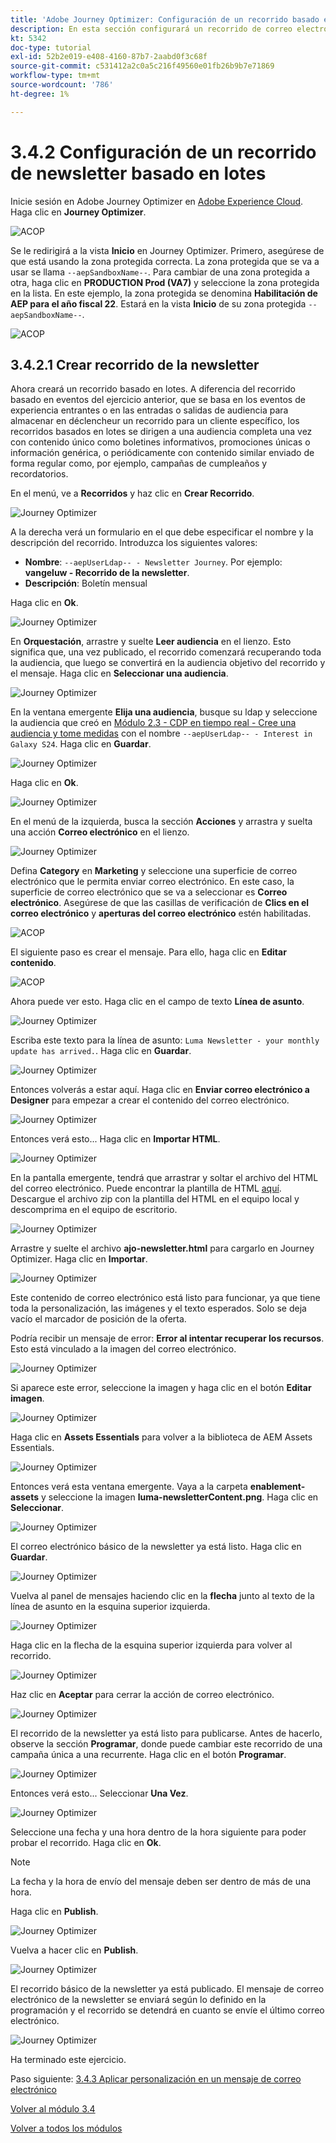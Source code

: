 ```yaml
---
title: 'Adobe Journey Optimizer: Configuración de un recorrido basado en lotes'
description: En esta sección configurará un recorrido de correo electrónico por lotes para enviar una newsletter
kt: 5342
doc-type: tutorial
exl-id: 52b2e019-e408-4160-87b7-2aabd0f3c68f
source-git-commit: c531412a2c0a5c216f49560e01fb26b9b7e71869
workflow-type: tm+mt
source-wordcount: '786'
ht-degree: 1%

---
```


# 3.4.2 Configuración de un recorrido de newsletter basado en lotes

Inicie sesión en Adobe Journey Optimizer en [Adobe Experience Cloud](https://experience.adobe.com). Haga clic en **Journey Optimizer**.

![ACOP](./../../../modules/ajo-b2c/module3.1/images/acophome.png)

Se le redirigirá a la vista **Inicio** en Journey Optimizer. Primero, asegúrese de que está usando la zona protegida correcta. La zona protegida que se va a usar se llama `--aepSandboxName--`. Para cambiar de una zona protegida a otra, haga clic en **PRODUCTION Prod (VA7)** y seleccione la zona protegida en la lista. En este ejemplo, la zona protegida se denomina **Habilitación de AEP para el año fiscal 22**. Estará en la vista **Inicio** de su zona protegida `--aepSandboxName--`.

![ACOP](./../../../modules/ajo-b2c/module3.1/images/acoptriglp.png)

## 3.4.2.1 Crear recorrido de la newsletter

Ahora creará un recorrido basado en lotes. A diferencia del recorrido basado en eventos del ejercicio anterior, que se basa en los eventos de experiencia entrantes o en las entradas o salidas de audiencia para almacenar en déclencheur un recorrido para un cliente específico, los recorridos basados en lotes se dirigen a una audiencia completa una vez con contenido único como boletines informativos, promociones únicas o información genérica, o periódicamente con contenido similar enviado de forma regular como, por ejemplo, campañas de cumpleaños y recordatorios.

En el menú, ve a **Recorridos** y haz clic en **Crear Recorrido**.

![Journey Optimizer](./images/oc43.png)

A la derecha verá un formulario en el que debe especificar el nombre y la descripción del recorrido. Introduzca los siguientes valores:

- **Nombre**: `--aepUserLdap-- - Newsletter Journey`. Por ejemplo: **vangeluw - Recorrido de la newsletter**.
- **Descripción**: Boletín mensual

Haga clic en **Ok**.

![Journey Optimizer](./images/batchj2.png)

En **Orquestación**, arrastre y suelte **Leer audiencia** en el lienzo. Esto significa que, una vez publicado, el recorrido comenzará recuperando toda la audiencia, que luego se convertirá en la audiencia objetivo del recorrido y el mensaje. Haga clic en **Seleccionar una audiencia**.

![Journey Optimizer](./images/batchj3.png)

En la ventana emergente **Elija una audiencia**, busque su ldap y seleccione la audiencia que creó en [Módulo 2.3 - CDP en tiempo real - Cree una audiencia y tome medidas](./../../../modules/rtcdp-b2c/module2.3/real-time-cdp-build-a-segment-take-action.md) con el nombre `--aepUserLdap-- - Interest in Galaxy S24`. Haga clic en **Guardar**.

![Journey Optimizer](./images/batchj5.png)

Haga clic en **Ok**.

![Journey Optimizer](./images/batchj6.png)

En el menú de la izquierda, busca la sección **Acciones** y arrastra y suelta una acción **Correo electrónico** en el lienzo.

![Journey Optimizer](./images/batchj7.png)

Defina **Category** en **Marketing** y seleccione una superficie de correo electrónico que le permita enviar correo electrónico. En este caso, la superficie de correo electrónico que se va a seleccionar es **Correo electrónico**. Asegúrese de que las casillas de verificación de **Clics en el correo electrónico** y **aperturas del correo electrónico** estén habilitadas.

![ACOP](./images/journeyactions1eee.png)

El siguiente paso es crear el mensaje. Para ello, haga clic en **Editar contenido**.

![ACOP](./images/journeyactions2.png)

Ahora puede ver esto. Haga clic en el campo de texto **Línea de asunto**.

![Journey Optimizer](./images/batch4.png)

Escriba este texto para la línea de asunto: `Luma Newsletter - your monthly update has arrived.`. Haga clic en **Guardar**.

![Journey Optimizer](./images/batch5.png)

Entonces volverás a estar aquí. Haga clic en **Enviar correo electrónico a Designer** para empezar a crear el contenido del correo electrónico.

![Journey Optimizer](./images/batch6.png)

Entonces verá esto... Haga clic en **Importar HTML**.

![Journey Optimizer](./images/batch7.png)

En la pantalla emergente, tendrá que arrastrar y soltar el archivo del HTML del correo electrónico. Puede encontrar la plantilla de HTML [aquí](./../../../assets/html/ajo-newsletter.html.zip). Descargue el archivo zip con la plantilla del HTML en el equipo local y descomprima en el equipo de escritorio.

![Journey Optimizer](./images/html1.png)

Arrastre y suelte el archivo **ajo-newsletter.html** para cargarlo en Journey Optimizer. Haga clic en **Importar**.

![Journey Optimizer](./images/batch8.png)

Este contenido de correo electrónico está listo para funcionar, ya que tiene toda la personalización, las imágenes y el texto esperados. Solo se deja vacío el marcador de posición de la oferta.

Podría recibir un mensaje de error: **Error al intentar recuperar los recursos**. Esto está vinculado a la imagen del correo electrónico.

![Journey Optimizer](./images/errorfetch.png)

Si aparece este error, seleccione la imagen y haga clic en el botón **Editar imagen**.

![Journey Optimizer](./images/errorfetch1.png)

Haga clic en **Assets Essentials** para volver a la biblioteca de AEM Assets Essentials.

![Journey Optimizer](./images/errorfetch2.png)

Entonces verá esta ventana emergente. Vaya a la carpeta **enablement-assets** y seleccione la imagen **luma-newsletterContent.png**. Haga clic en **Seleccionar**.

![Journey Optimizer](./images/errorfetch3.png)

El correo electrónico básico de la newsletter ya está listo. Haga clic en **Guardar**.

![Journey Optimizer](./images/ready.png)

Vuelva al panel de mensajes haciendo clic en la **flecha** junto al texto de la línea de asunto en la esquina superior izquierda.

![Journey Optimizer](./images/batch9.png)

Haga clic en la flecha de la esquina superior izquierda para volver al recorrido.

![Journey Optimizer](./images/oc79aeee.png)

Haz clic en **Aceptar** para cerrar la acción de correo electrónico.

![Journey Optimizer](./images/oc79beee.png)

El recorrido de la newsletter ya está listo para publicarse. Antes de hacerlo, observe la sección **Programar**, donde puede cambiar este recorrido de una campaña única a una recurrente. Haga clic en el botón **Programar**.

![Journey Optimizer](./images/batchj12.png)

Entonces verá esto... Seleccionar **Una Vez**.

![Journey Optimizer](./images/sch1.png)

Seleccione una fecha y una hora dentro de la hora siguiente para poder probar el recorrido. Haga clic en **Ok**.

>[!NOTE]
>
>La fecha y la hora de envío del mensaje deben ser dentro de más de una hora.

Haga clic en **Publish**.

![Journey Optimizer](./images/batchj13.png)

Vuelva a hacer clic en **Publish**.

![Journey Optimizer](./images/batchj14.png)

El recorrido básico de la newsletter ya está publicado. El mensaje de correo electrónico de la newsletter se enviará según lo definido en la programación y el recorrido se detendrá en cuanto se envíe el último correo electrónico.

![Journey Optimizer](./images/batchj14eee.png)

Ha terminado este ejercicio.

Paso siguiente: [3.4.3 Aplicar personalización en un mensaje de correo electrónico](./ex3.md)

[Volver al módulo 3.4](./journeyoptimizer.md)

[Volver a todos los módulos](../../../overview.md)

